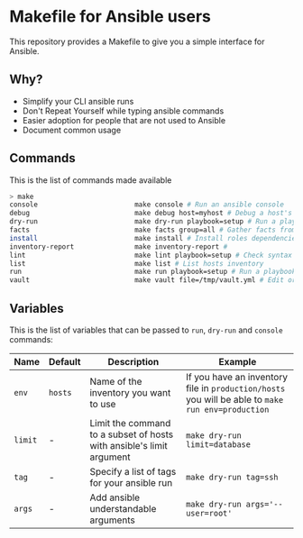# Makefile for Ansible users

This repository provides a Makefile to give you a simple interface for Ansible.

## Why?

- Simplify your CLI ansible runs
- Don't Repeat Yourself while typing ansible commands
- Easier adoption for people that are not used to Ansible
- Document common usage

## Commands

This is the list of commands made available

~~~bash
> make
console                        make console # Run an ansible console
debug                          make debug host=myhost # Debug a host's variable
dry-run                        make dry-run playbook=setup # Run a playbook in dry run mode
facts                          make facts group=all # Gather facts from your hosts
install                        make install # Install roles dependencies
inventory-report               make inventory-report #
lint                           make lint playbook=setup # Check syntax of a playbook
list                           make list # List hosts inventory
run                            make run playbook=setup # Run a playbook
vault                          make vault file=/tmp/vault.yml # Edit or create a vaulted file
~~~

## Variables

This is the list of variables that can be passed to `run`, `dry-run` and `console` commands:

| Name    | Default | Description | Example |
| ------- | ------- | ----------- | ------- |
|`env`    | `hosts` | Name of the inventory you want to use | If you have an inventory file in `production/hosts` you will be able to `make run env=production` |
| `limit` | -       | Limit the command to a subset of hosts with ansible's limit argument | `make dry-run limit=database` |
| `tag`   | -       | Specify a list of tags for your ansible run | `make dry-run tag=ssh` |
| `args`  | -       | Add ansible understandable arguments | `make dry-run args='--user=root'` |
